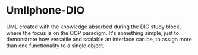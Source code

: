 # UmlIphone-DIO
UML created with the knowledge absorbed during the DIO study block, where the focus is on the OOP paradigm. It's something simple, just to demonstrate how versatile and scalable an interface can be, to assign more than one functionality to a single object.
